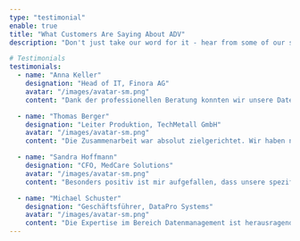 ```yaml
---
type: "testimonial"
enable: true
title: "What Customers Are Saying About ADV"
description: "Don't just take our word for it - hear from some of our satisfied users!  Check out some of our testimonials below to see what others are saying about ADV."

# Testimonials
testimonials:
  - name: "Anna Keller"
    designation: "Head of IT, Finora AG"
    avatar: "/images/avatar-sm.png"
    content: "Dank der professionellen Beratung konnten wir unsere Datenstrategie neu ausrichten. Besonders beeindruckt hat mich, wie praxisnah und verständlich komplexe Themen vermittelt wurden."

  - name: "Thomas Berger"
    designation: "Leiter Produktion, TechMetall GmbH"
    avatar: "/images/avatar-sm.png"
    content: "Die Zusammenarbeit war absolut zielgerichtet. Wir haben nicht nur ein Konzept erhalten, sondern eine Lösung, die im Alltag funktioniert und echten Mehrwert liefert."

  - name: "Sandra Hoffmann"
    designation: "CFO, MedCare Solutions"
    avatar: "/images/avatar-sm.png"
    content: "Besonders positiv ist mir aufgefallen, dass unsere spezifischen Anforderungen ernst genommen wurden. Statt Standardlösungen gab es eine individuelle Beratung – das hat uns sehr überzeugt."

  - name: "Michael Schuster"
    designation: "Geschäftsführer, DataPro Systems"
    avatar: "/images/avatar-sm.png"
    content: "Die Expertise im Bereich Datenmanagement ist herausragend. Wir konnten in kurzer Zeit spürbare Effizienzsteigerungen erzielen und haben nun eine klare Roadmap für die nächsten Jahre."
---
```

